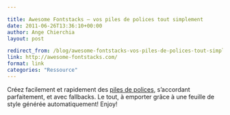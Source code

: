 ```yaml
---

title: Awesome Fontstacks – vos piles de polices tout simplement
date: 2011-06-26T13:36:10+00:00
author: Ange Chierchia
layout: post

redirect_from: /blog/awesome-fontstacks-vos-piles-de-polices-tout-simplement/
link: http://awesome-fontstacks.com/
format: link
categories: "Ressource"
---
```

Créez facilement et rapidement des <a href="http://awesome-fontstacks.com/" target="_blank">piles de polices</a>, s&rsquo;accordant parfaitement, et avec fallbacks. Le tout, à emporter grâce à une feuille de style générée automatiquement! Enjoy!